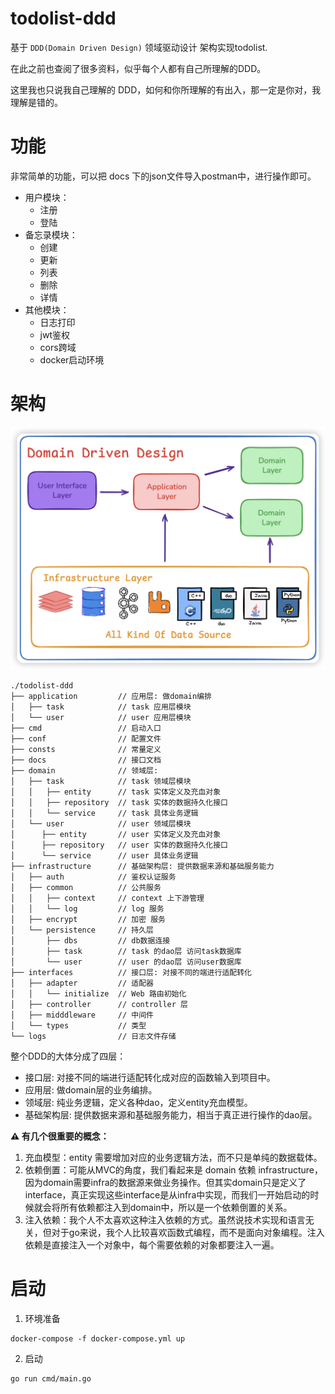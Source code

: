 # todolist-ddd
基于 `DDD(Domain Driven Design)` 领域驱动设计 架构实现todolist. 

在此之前也查阅了很多资料，似乎每个人都有自己所理解的DDD。

这里我也只说我自己理解的 DDD，如何和你所理解的有出入，那一定是你对，我理解是错的。

# 功能

非常简单的功能，可以把 docs 下的json文件导入postman中，进行操作即可。

- 用户模块：
  - 注册
  - 登陆
- 备忘录模块：
  - 创建
  - 更新
  - 列表
  - 删除
  - 详情
- 其他模块：
  - 日志打印
  - jwt鉴权
  - cors跨域
  - docker启动环境

# 架构

![DDD架构图](./docs/structure.png)


```shell
./todolist-ddd
├── application         // 应用层: 做domain编排
│   ├── task            // task 应用层模块
│   └── user            // user 应用层模块
├── cmd                 // 启动入口
├── conf                // 配置文件
├── consts              // 常量定义
├── docs                // 接口文档
├── domain              // 领域层: 
│   ├── task            // task 领域层模块
│   │   ├── entity      // task 实体定义及充血对象
│   │   ├── repository  // task 实体的数据持久化接口
│   │   └── service     // task 具体业务逻辑
│   └── user            // user 领域层模块
│      ├── entity       // user 实体定义及充血对象
│      ├── repository   // user 实体的数据持久化接口
│      └── service      // user 具体业务逻辑
├── infrastructure      // 基础架构层: 提供数据来源和基础服务能力
│   ├── auth            // 鉴权认证服务
│   ├── common          // 公共服务
│   │   ├── context     // context 上下游管理
│   │   └── log         // log 服务
│   ├── encrypt         // 加密 服务
│   └── persistence     // 持久层
│       ├── dbs         // db数据连接
│       ├── task        // task 的dao层 访问task数据库
│       └── user        // user 的dao层 访问user数据库
├── interfaces          // 接口层: 对接不同的端进行适配转化
│   ├── adapter         // 适配器
│   │   └── initialize  // Web 路由初始化
│   ├── controller      // controller 层
│   ├── midddleware     // 中间件
│   └── types           // 类型
└── logs                // 日志文件存储
```

整个DDD的大体分成了四层：
- 接口层: 对接不同的端进行适配转化成对应的函数输入到项目中。
- 应用层: 做domain层的业务编排。
- 领域层: 纯业务逻辑，定义各种dao，定义entity充血模型。
- 基础架构层: 提供数据来源和基础服务能力，相当于真正进行操作的dao层。

**⚠️ 有几个很重要的概念：**
1. 充血模型：entity 需要增加对应的业务逻辑方法，而不只是单纯的数据载体。
2. 依赖倒置：可能从MVC的角度，我们看起来是 domain 依赖 infrastructure，因为domain需要infra的数据源来做业务操作。但其实domain只是定义了interface，真正实现这些interface是从infra中实现，而我们一开始启动的时候就会将所有依赖都注入到domain中，所以是一个依赖倒置的关系。
3. 注入依赖：我个人不太喜欢这种注入依赖的方式。虽然说技术实现和语言无关，但对于go来说，我个人比较喜欢函数式编程，而不是面向对象编程。注入依赖是直接注入一个对象中，每个需要依赖的对象都要注入一遍。

# 启动
1. 环境准备

```shell
docker-compose -f docker-compose.yml up
```

2. 启动

```shell
go run cmd/main.go
```
